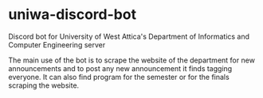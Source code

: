 # uniwa-discord-bot
Discord bot for University of West Attica's Department of Informatics and Computer Engineering server

The main use of the bot is to scrape the website of the department for new announcements and to post any new announcement it finds tagging everyone. It can also find program for the semester or for the finals scraping the website. 
